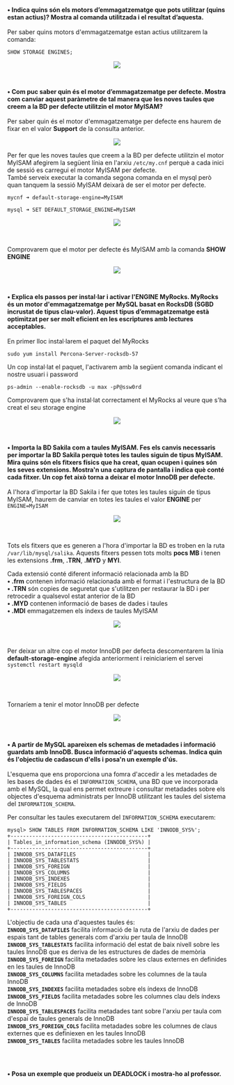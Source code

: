 #

**•	Indica quins són els motors d’emmagatzematge que pots utilitzar (quins estan actius)? Mostra al comanda utilitzada i el resultat d’aquesta.**
<br /><br />
Per saber quins motors d'emmagatzematge estan actius utilitzarem la comanda:
```
SHOW STORAGE ENGINES;
```
<p align="center">
 <img src="https://user-images.githubusercontent.com/61474788/161563552-9bd8d06a-64a6-4d05-80b4-f39f6f7c23e5.png">
</p>
<br />


**•	Com puc saber quin és el motor d’emmagatzematge per defecte. Mostra com canviar aquest paràmetre de tal manera que les noves taules que creem a la BD per defecte utilitzin el motor MyISAM?**
<br /><br/>
Per saber quin és el motor d'emmagatzematge per defecte ens haurem de fixar en el valor **Support** de la consulta anterior.

<p align="center">
 <img src="https://user-images.githubusercontent.com/61474788/161565089-13b787ef-b673-4384-860a-41620b70f2ed.png">
</p>

Per fer que les noves taules que creem a la BD per defecte utilitzin el motor MyISAM afegirem la següent línia en l'arxiu ```/etc/my.cnf``` perquè a cada inici de sessió es carregui el motor MyISAM per defecte.<br/>
També serveix executar la comanda segona comanda en el mysql però quan tanquem la sessió MyISAM deixarà de ser el motor per defecte.
```
mycnf ➜ default-storage-engine=MyISAM

mysql ➜ SET DEFAULT_STORAGE_ENGINE=MyISAM
```

<p align="center">
 <img src="https://user-images.githubusercontent.com/61474788/161568687-2be849d8-c9e9-4ae0-9b1f-f5d4d2982bea.png">
</p>
<br />

Comprovarem que el motor per defecte és MyISAM amb la comanda **SHOW ENGINE**

<p align="center">
 <img src="https://user-images.githubusercontent.com/61474788/161704805-623c0cae-6c91-46bc-bf0e-04fe639dbc98.png">
</p>
<br />

**•	Explica els passos per instal·lar i activar l'ENGINE MyRocks. MyRocks és un motor d'emmagatzematge per MySQL basat en RocksDB (SGBD incrustat de tipus clau-valor).
Aquest tipus d’emmagatzematge està optimitzat per ser molt eficient en les escriptures amb lectures acceptables.**
<br /><br />
En primer lloc instal·larem el paquet del MyRocks
```
sudo yum install Percona-Server-rocksdb-57
```

Un cop instal·lat el paquet, l'activarem amb la següent comanda indicant el nostre usuari i password
```
ps-admin --enable-rocksdb -u max -pP@ssw0rd
```

Comprovarem que s'ha instal·lat correctament el MyRocks al veure que s'ha creat el seu storage engine
<p align="center">
 <img src="https://user-images.githubusercontent.com/61474788/161705565-13c3cec2-e453-4f7b-b239-22896fd88fa2.png">
</p>
<br />


**•	Importa la BD Sakila com a taules MyISAM. Fes els canvis necessaris per importar la BD Sakila perquè totes les taules siguin de tipus MyISAM. 
Mira quins són els fitxers físics que ha creat, quan ocupen i quines són les seves extensions.
Mostra'n una captura de pantalla i indica què conté cada fitxer.
Un cop fet això torna a deixar el motor InnoDB per defecte.**
<br /><br />
A l'hora d'importar la BD Sakila i fer que totes les taules siguin de tipus MyISAM, haurem de canviar en totes les taules el valor **ENGINE** per ```ENGINE=MyISAM```

<p align="center">
 <img src="https://user-images.githubusercontent.com/61474788/161706052-834daf94-3608-4949-a498-53f08baf8b89.png">
</p>
<br/>

Tots els fitxers que es generen a l'hora d'importar la BD es troben en la ruta ```/var/lib/mysql/salika```. Aquests fitxers pessen tots molts **pocs MB** i tenen les extensions **.frm**, **.TRN**, **.MYD** y **MYI**.

Cada extensió conté diferent informació relacionada amb la BD<br/>
**• .frm** contenen informació relacionada amb el format i l'estructura de la BD<br/>
**• .TRN** són copies de seguretat que s'utilitzen per restaurar la BD i per retrocedir a qualsevol estat anterior de la BD<br/>
**• .MYD** contenen informació de bases de dades i taules<br/>
**• .MDI** emmagatzemen els índexs de taules MyISAM<br/>

<p align="center">
 <img src="https://user-images.githubusercontent.com/61474788/161708942-789457fb-c6cb-4339-93b4-544a236a2827.png">
</p>
<br />

Per deixar un altre cop el motor InnoDB per defecta descomentarem la línia **default-storage-engine** afegida anteriorment i reiniciariem el servei ```systemctl restart mysqld```
<p align="center">
 <img src="https://user-images.githubusercontent.com/61474788/161712287-42da356b-15f7-49bc-8ee3-fa5d504a0412.png">
</p>
<br />

Tornaríem a tenir el motor InnoDB per defecte
<p align="center">
 <img src="https://user-images.githubusercontent.com/61474788/161712595-24ce2310-32ea-46fd-b941-cce864395aed.png">
</p>
<br />

**•	A partir de MySQL apareixen els schemas de metadades i informació guardats amb InnoDB.
Busca informació d'aquests schemas. Indica quin és l'objectiu de cadascun d'ells i posa'n un exemple d'ús.**
<br /><br />
L'esquema que ens proporciona una fomra d'accedir a les metadades de les bases de dades és el  ```INFORMATION_SCHEMA```, una BD que ve incorporada amb el MySQL, la qual ens permet extreure i consultar metadades sobre els objectes d'esquema administrats per InnoDB utilitzant les taules del sistema del ```INFORMATION_SCHEMA```.

Per consultar les taules executarem del ```INFORMATION_SCHEMA``` executarem:
```
mysql> SHOW TABLES FROM INFORMATION_SCHEMA LIKE 'INNODB_SYS%';
+--------------------------------------------+
| Tables_in_information_schema (INNODB_SYS%) |
+--------------------------------------------+
| INNODB_SYS_DATAFILES                       |
| INNODB_SYS_TABLESTATS                      |
| INNODB_SYS_FOREIGN                         |
| INNODB_SYS_COLUMNS                         |
| INNODB_SYS_INDEXES                         |
| INNODB_SYS_FIELDS                          |
| INNODB_SYS_TABLESPACES                     |
| INNODB_SYS_FOREIGN_COLS                    |
| INNODB_SYS_TABLES                          |
+--------------------------------------------+
```

L'objectiu de cada una d'aquestes taules és:<br/>
**```INNODB_SYS_DATAFILES```** facilita informació de la ruta de l'arxiu de dades per espais tant de tables generals com d'arxiu per taula de InnoDB<br/>
**```INNODB_SYS_TABLESTATS```** facilita informació del estat de baix nivell sobre les taules InnoDB que es deriva de les estructures de dades de memòria<br/>
**```INNODB_SYS_FOREIGN```** facilita metadades sobre les claus externes en definides en les taules de InnoDB<br/>
**```INNODB_SYS_COLUMNS```** facilita metadades sobre les columnes de la taula InnoDB<br/>
**```INNODB_SYS_INDEXES```** facilita metadades sobre els índexs de InnoDB<br/>
**```INNODB_SYS_FIELDS```** facilita metadades sobre les columnes clau dels índexs de InnoDB<br/>
**```INNODB_SYS_TABLESPACES```** facilita metadades tant sobre l'arxiu per taula com d'espai de taules generals de InnoDB<br/>
**```INNODB_SYS_FOREIGN_COLS```** facilita metadades sobre les columnes de claus externes que es definiexen en les taules InnoDB<br/>
**```INNODB_SYS_TABLES```** facilita metadades sobre les taules InnoDB<br/>

<p align="center">
 <img src="">
</p>
<br/>


**•	Posa un exemple que produeix un DEADLOCK i mostra-ho al professor.**
<br /><br />
```

```
<p align="center">
 <img src="">
</p>
<br />

